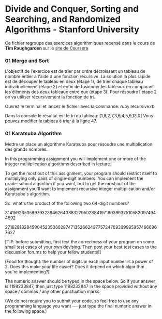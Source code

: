# Divide and Conquer, Sorting and Searching, and Randomized Algorithms - Stanford University

Ce fichier regroupe des exercices algorithmiques recensé dans le cours de **Tim Roughgarden** sur le [site de Coursera](https://www.coursera.org/learn/algorithms-divide-conquer)

### 01 Merge and Sort

L'objectif de l'exercice est de trier par ordre décroissant un tableau de nombre entier à l'aide d'une fonction récursive. La solution la plus rapide est de découper le tableau en deux (étape 1), de trier chaque tableau individuellement (étape 2) et enfin de fusionner les tableaux en comparant les éléments des deux tableaux entre eux (étape 3). Pour résoudre l'étape 2 on va utiliser récursivement la fonction de tri.

Ouvrez le terminal et lancez le fichier avec la commande:
ruby recursive.rb

Dans la console le résultat est le tri du tableau: [1,8,2,7,3,6,4,5,9,13,0]
Vous pouvez modifier le tableau à trier à la ligne 47.

### 01 Karatsuba Algorithm

Mettre un place un algorithme Karatsuba pour résoudre une multiplication des grands nombres.

In this programming assignment you will implement one or more of the integer multiplication algorithms described in lecture.

To get the most out of this assignment, your program should restrict itself to multiplying only pairs of single-digit numbers. You can implement the grade-school algorithm if you want, but to get the most out of the assignment you'll want to implement recursive integer multiplication and/or Karatsuba's algorithm.

So: what's the product of the following two 64-digit numbers?

3141592653589793238462643383279502884197169399375105820974944592

2718281828459045235360287471352662497757247093699959574966967627

[TIP: before submitting, first test the correctness of your program on some small test cases of your own devising. Then post your best test cases to the discussion forums to help your fellow students!]

[Food for thought: the number of digits in each input number is a power of 2. Does this make your life easier? Does it depend on which algorithm you're implementing?]

The numeric answer should be typed in the space below. So if your answer is 1198233847, then just type 1198233847 in the space provided without any space / commas / any other punctuation marks.

(We do not require you to submit your code, so feel free to use any programming language you want --- just type the final numeric answer in the following space.)
